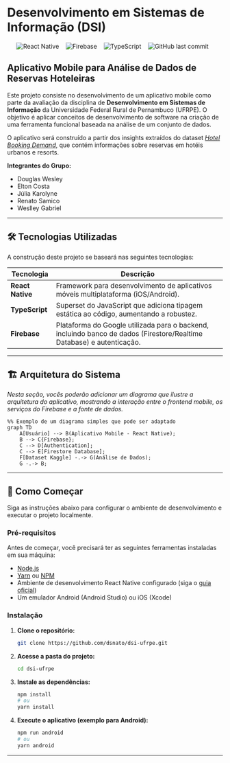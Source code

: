 # Desenvolvimento em Sistemas de Informação (DSI)
<div align="center">
    <img src="https://img.shields.io/badge/React_Native-20232A?style=for-the-badge&logo=react&logoColor=61DAFB" alt="React Native"/>
    &nbsp;&nbsp;
    <img src="https://img.shields.io/badge/Firebase-039BE5?style=for-the-badge&logo=Firebase&logoColor=white" alt="Firebase"/>
    &nbsp;&nbsp;
    <img src="https://img.shields.io/badge/TypeScript-007ACC?style=for-the-badge&logo=typescript&logoColor=white" alt="TypeScript"/>
    &nbsp;&nbsp;
    <img src="https://img.shields.io/github/last-commit/dsnato/dsi-ufrpe?style=for-the-badge" alt="GitHub last commit"/>
    &nbsp;&nbsp;
</div>

## Aplicativo Mobile para Análise de Dados de Reservas Hoteleiras

Este projeto consiste no desenvolvimento de um aplicativo mobile como parte da avaliação da disciplina de **Desenvolvimento em Sistemas de Informação** da Universidade Federal Rural de Pernambuco (UFRPE). O objetivo é aplicar conceitos de desenvolvimento de software na criação de uma ferramenta funcional baseada na análise de um conjunto de dados.

O aplicativo será construído a partir dos insights extraídos do dataset *[Hotel Booking Demand](https://www.kaggle.com/datasets/jessemostipak/hotel-booking-demand)*, que contém informações sobre reservas em hotéis urbanos e resorts.

**Integrantes do Grupo:**
* Douglas Wesley
* Elton Costa
* Júlia Karolyne
* Renato Samico
* Weslley Gabriel

---

## 🛠️ Tecnologias Utilizadas

A construção deste projeto se baseará nas seguintes tecnologias:

| Tecnologia | Descrição |
| --- | --- |
| **React Native** | Framework para desenvolvimento de aplicativos móveis multiplataforma (iOS/Android). |
| **TypeScript** | Superset do JavaScript que adiciona tipagem estática ao código, aumentando a robustez. |
| **Firebase** | Plataforma do Google utilizada para o backend, incluindo banco de dados (Firestore/Realtime Database) e autenticação. |

---

## 🏗️ Arquitetura do Sistema

*Nesta seção, vocês poderão adicionar um diagrama que ilustre a arquitetura do aplicativo, mostrando a interação entre o frontend mobile, os serviços do Firebase e a fonte de dados.*

```mermaid
%% Exemplo de um diagrama simples que pode ser adaptado
graph TD
    A[Usuário] --> B(Aplicativo Mobile - React Native);
    B --> C{Firebase};
    C --> D[Authentication];
    C --> E[Firestore Database];
    F[Dataset Kaggle] -.-> G(Análise de Dados);
    G -.-> B;
```
---

## 🚀 Como Começar

Siga as instruções abaixo para configurar o ambiente de desenvolvimento e executar o projeto localmente.

### Pré-requisitos

Antes de começar, você precisará ter as seguintes ferramentas instaladas em sua máquina:
* [Node.js](https://nodejs.org/en/)
* [Yarn](https://yarnpkg.com/) ou [NPM](https://www.npmjs.com/)
* Ambiente de desenvolvimento React Native configurado (siga o [guia oficial](https://reactnative.dev/docs/environment-setup))
* Um emulador Android (Android Studio) ou iOS (Xcode)

### Instalação

1. **Clone o repositório:**
   ```bash
   git clone https://github.com/dsnato/dsi-ufrpe.git
   ```

2. **Acesse a pasta do projeto:**
   ```bash
   cd dsi-ufrpe
   ```

3. **Instale as dependências:**
   ```bash
   npm install
   # ou
   yarn install
   ```

4. **Execute o aplicativo (exemplo para Android):**
   ```bash
   npm run android
   # ou
   yarn android
   ```
---
